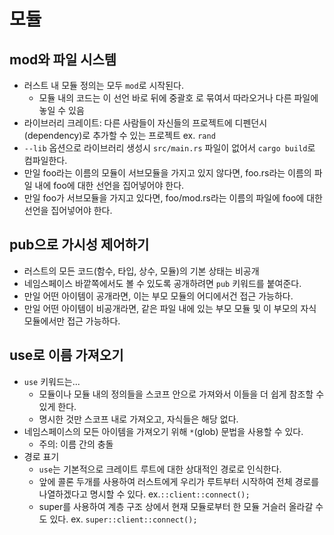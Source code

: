 # 모듈

## mod와 파일 시스템
- 러스트 내 모듈 정의는 모두 `mod`로 시작된다.
    * 모듈 내의 코드는 이 선언 바로 뒤에 중괄호 로 묶여서 따라오거나 다른 파일에 놓일 수 있음
- 라이브러리 크레이트: 다른 사람들이 자신들의 프로젝트에 디펜던시(dependency)로 추가할 수 있는 프로젝트 ex. `rand`
- `--lib` 옵션으로 라이브러리 생성시 `src/main.rs` 파일이 없어서 `cargo build`로 컴파일한다.
- 만일 foo라는 이름의 모듈이 서브모듈을 가지고 있지 않다면, foo.rs라는 이름의 파일 내에 foo에 대한 선언을 집어넣어야 한다.
- 만일 foo가 서브모듈을 가지고 있다면, foo/mod.rs라는 이름의 파일에 foo에 대한 선언을 집어넣어야 한다.

## pub으로 가시성 제어하기
- 러스트의 모든 코드(함수, 타입, 상수, 모듈)의 기본 상태는 비공개
- 네임스페이스 바깥쪽에서도 볼 수 있도록 공개하려면 `pub` 키워드를 붙여준다.
- 만일 어떤 아이템이 공개라면, 이는 부모 모듈의 어디에서건 접근 가능하다.
- 만일 어떤 아이템이 비공개라면, 같은 파일 내에 있는 부모 모듈 및 이 부모의 자식 모듈에서만 접근 가능하다.

## use로 이름 가져오기
- `use` 키워드는...
    * 모듈이나 모듈 내의 정의들을 스코프 안으로 가져와서 이들을 더 쉽게 참조할 수 있게 한다.
    * 명시한 것만 스코프 내로 가져오고, 자식들은 해당 없다.
- 네임스페이스의 모든 아이템을 가져오기 위해 `*`(glob) 문법을 사용할 수 있다.
    * 주의: 이름 간의 충돌
- 경로 표기
    * `use`는 기본적으로 크레이트 루트에 대한 상대적인 경로로 인식한다.
    * 앞에 콜론 두개를 사용하여 러스트에게 우리가 루트부터 시작하여 전체 경로를 나열하겠다고 명시할 수 있다. ex.`::client::connect();`
    * super를 사용하여 계층 구조 상에서 현재 모듈로부터 한 모듈 거슬러 올라갈 수도 있다. ex. `super::client::connect();`